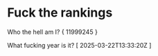 # Fuck the rankings

Who the hell am I?
{ 11999245 }

What fucking year is it?
[ 2025-03-22T13:33:20Z ]
